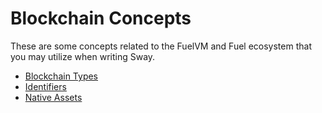 # Blockchain Concepts

These are some concepts related to the FuelVM and Fuel ecosystem that you may utilize when writing Sway.

- [Blockchain Types](./blockchain_types.md)
- [Identifiers](./identifiers.md)
- [Native Assets](./native_assets.md)
